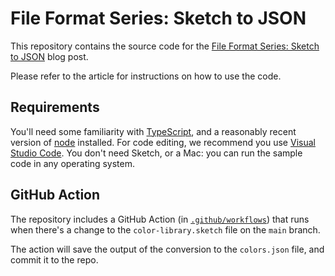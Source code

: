# File Format Series: Sketch to JSON

This repository contains the source code for the [File Format Series: Sketch to JSON](https://www.sketch.com/blog/2022/01/06/open-format-reading-sketch-file-sketch-to-json/) blog post.

Please refer to the article for instructions on how to use the code.

## Requirements

You'll need some familiarity with [TypeScript](https://typescriptlang.org), and a reasonably recent version of [node](https://nodejs.org) installed. For code editing, we recommend you use [Visual Studio Code](https://code.visualstudio.com). You don't need Sketch, or a Mac: you can run the sample code in any operating system.

## GitHub Action

The repository includes a GitHub Action (in [`.github/workflows`](https://github.com/sketch-hq/file-format-series-sketch-to-json/blob/main/.github/workflows/update-json.yml)) that runs when there's a change to the `color-library.sketch` file on the `main` branch.

The action will save the output of the conversion to the `colors.json` file, and commit it to the repo.
